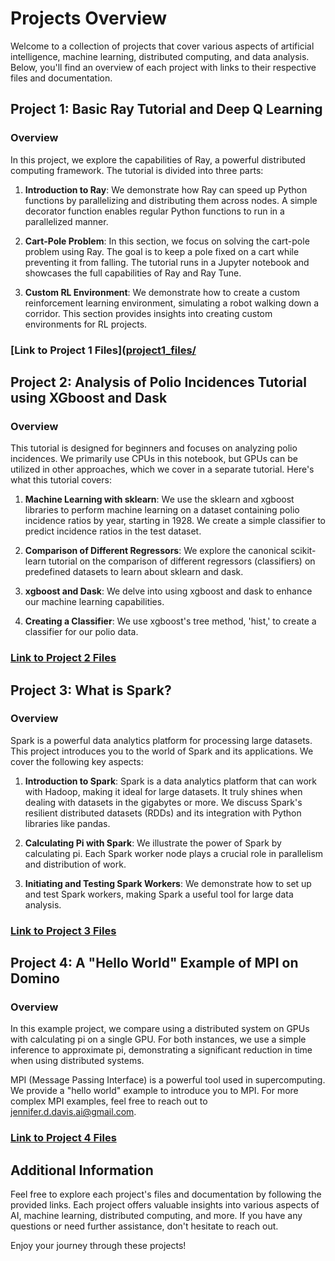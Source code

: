 # Projects Overview

Welcome to a collection of projects that cover various aspects of artificial intelligence, machine learning, distributed computing, and data analysis. Below, you'll find an overview of each project with links to their respective files and documentation.

## Project 1: Basic Ray Tutorial and Deep Q Learning

### Overview

In this project, we explore the capabilities of Ray, a powerful distributed computing framework. The tutorial is divided into three parts:

1. **Introduction to Ray**: We demonstrate how Ray can speed up Python functions by parallelizing and distributing them across nodes. A simple decorator function enables regular Python functions to run in a parallelized manner.

2. **Cart-Pole Problem**: In this section, we focus on solving the cart-pole problem using Ray. The goal is to keep a pole fixed on a cart while preventing it from falling. The tutorial runs in a Jupyter notebook and showcases the full capabilities of Ray and Ray Tune.

3. **Custom RL Environment**: We demonstrate how to create a custom reinforcement learning environment, simulating a robot walking down a corridor. This section provides insights into creating custom environments for RL projects.

### [Link to Project 1 Files]([project1_files/](https://github.com/jddavis-ai/rev-3-advanced-data-science/blob/main/Rev3_Advanced_Data_Science-main/Basic_Ray_Tutorial_with_Deep_Q_Learning.ipynb)

## Project 2: Analysis of Polio Incidences Tutorial using XGboost and Dask

### Overview

This tutorial is designed for beginners and focuses on analyzing polio incidences. We primarily use CPUs in this notebook, but GPUs can be utilized in other approaches, which we cover in a separate tutorial. Here's what this tutorial covers:

1. **Machine Learning with sklearn**: We use the sklearn and xgboost libraries to perform machine learning on a dataset containing polio incidence ratios by year, starting in 1928. We create a simple classifier to predict incidence ratios in the test dataset.

2. **Comparison of Different Regressors**: We explore the canonical scikit-learn tutorial on the comparison of different regressors (classifiers) on predefined datasets to learn about sklearn and dask.

3. **xgboost and Dask**: We delve into using xgboost and dask to enhance our machine learning capabilities.

4. **Creating a Classifier**: We use xgboost's tree method, 'hist,' to create a classifier for our polio data.

### [Link to Project 2 Files](https://github.com/jddavis-ai/rev-3-advanced-data-science/blob/main/Rev3_Advanced_Data_Science-main/Dask_Tutorial-Distributed-Examples.ipynb)

## Project 3: What is Spark?

### Overview

Spark is a powerful data analytics platform for processing large datasets. This project introduces you to the world of Spark and its applications. We cover the following key aspects:

1. **Introduction to Spark**: Spark is a data analytics platform that can work with Hadoop, making it ideal for large datasets. It truly shines when dealing with datasets in the gigabytes or more. We discuss Spark's resilient distributed datasets (RDDs) and its integration with Python libraries like pandas.

2. **Calculating Pi with Spark**: We illustrate the power of Spark by calculating pi. Each Spark worker node plays a crucial role in parallelism and distribution of work.

3. **Initiating and Testing Spark Workers**: We demonstrate how to set up and test Spark workers, making Spark a useful tool for large data analysis.

### [Link to Project 3 Files]([project3_files/](https://github.com/jddavis-ai/rev-3-advanced-data-science/blob/main/Rev3_Advanced_Data_Science-main/PySpark%20Beginner%20Tutorial.ipynb))

## Project 4: A "Hello World" Example of MPI on Domino

### Overview

In this example project, we compare using a distributed system on GPUs with calculating pi on a single GPU. For both instances, we use a simple inference to approximate pi, demonstrating a significant reduction in time when using distributed systems.

MPI (Message Passing Interface) is a powerful tool used in supercomputing. We provide a "hello world" example to introduce you to MPI. For more complex MPI examples, feel free to reach out to jennifer.d.davis.ai@gmail.com.

### [Link to Project 4 Files](https://github.com/jddavis-ai/rev-3-advanced-data-science/blob/main/Rev3_Advanced_Data_Science-main/Calculate_Pi_MPI.ipynb)

## Additional Information

Feel free to explore each project's files and documentation by following the provided links. Each project offers valuable insights into various aspects of AI, machine learning, distributed computing, and more. If you have any questions or need further assistance, don't hesitate to reach out.

Enjoy your journey through these projects!
